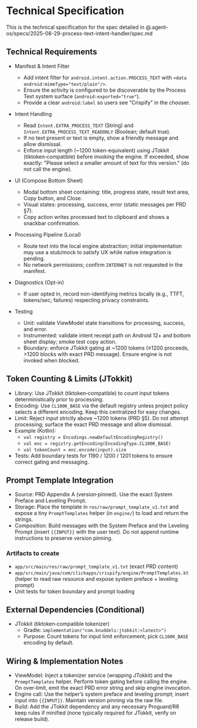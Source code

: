 # Technical Specification

This is the technical specification for the spec detailed in @.agent-os/specs/2025-08-29-process-text-intent-handler/spec.md

## Technical Requirements

- Manifest & Intent Filter
  - Add intent filter for `android.intent.action.PROCESS_TEXT` with `<data android:mimeType="text/plain"/>`.
  - Ensure the activity is configured to be discoverable by the Process Text system surface (`android:exported="true"`).
  - Provide a clear `android:label` so users see “Crispify” in the chooser.

- Intent Handling
  - Read `Intent.EXTRA_PROCESS_TEXT` (String) and `Intent.EXTRA_PROCESS_TEXT_READONLY` (Boolean; default true).
  - If no text present or text is empty, show a friendly message and allow dismissal.
  - Enforce input length (~1200 token-equivalent) using JTokkit (tiktoken‑compatible) before invoking the engine. If exceeded, show exactly: "Please select a smaller amount of text for this version." (do not call the engine).

- UI (Compose Bottom Sheet)
  - Modal bottom sheet containing: title, progress state, result text area, Copy button, and Close.
  - Visual states: processing, success, error (static messages per PRD §7).
  - Copy action writes processed text to clipboard and shows a snackbar confirmation.

- Processing Pipeline (Local)
  - Route text into the local engine abstraction; initial implementation may use a stub/mock to satisfy UX while native integration is pending.
  - No network permissions; confirm `INTERNET` is not requested in the manifest.

- Diagnostics (Opt-in)
  - If user opted in, record non-identifying metrics locally (e.g., TTFT, tokens/sec; failures) respecting privacy constraints.

- Testing
  - Unit: validate ViewModel state transitions for processing, success, and error.
  - Instrumented: validate intent receipt path on Android 12+ and bottom sheet display; smoke test copy action.
  - Boundary: enforce JTokkit gating at ~1200 tokens (≤1200 proceeds, >1200 blocks with exact PRD message). Ensure engine is not invoked when blocked.

## Token Counting & Limits (JTokkit)

- Library: Use JTokkit (tiktoken‑compatible) to count input tokens deterministically prior to processing.
- Encoding: Use `CL100K_BASE` via the default registry unless project policy selects a different encoding. Keep this centralized for easy changes.
- Limit: Reject input strictly above ~1200 tokens (PRD §5). Do not attempt processing; surface the exact PRD message and allow dismissal.
- Example (Kotlin):
  - `val registry = Encodings.newDefaultEncodingRegistry()`
  - `val enc = registry.getEncoding(EncodingType.CL100K_BASE)`
  - `val tokenCount = enc.encode(input).size`
- Tests: Add boundary tests for 1190 / 1200 / 1201 tokens to ensure correct gating and messaging.

## Prompt Template Integration

- Source: PRD Appendix A (version‑pinned). Use the exact System Preface and Leveling Prompt.
- Storage: Place the template in `res/raw/prompt_template_v1.txt` and expose a tiny `PromptTemplates` helper (in `engine/`) to load and return the strings.
- Composition: Build messages with the System Preface and the Leveling Prompt (insert `{{INPUT}}` with the user text). Do not append runtime instructions to preserve version pinning.

### Artifacts to create
- `app/src/main/res/raw/prompt_template_v1.txt` (exact PRD content)
- `app/src/main/java/com/clickapps/crispify/engine/PromptTemplates.kt` (helper to read raw resource and expose system preface + leveling prompt)
- Unit tests for token boundary and prompt loading

## External Dependencies (Conditional)

- JTokkit (tiktoken‑compatible tokenizer)
  - Gradle: `implementation("com.knuddels:jtokkit:<latest>")`
  - Purpose: Count tokens for input limit enforcement; pick `CL100K_BASE` encoding by default.

## Wiring & Implementation Notes

- ViewModel: Inject a tokenizer service (wrapping JTokkit) and the `PromptTemplates` helper. Perform token gating before calling the engine. On over‑limit, emit the exact PRD error string and skip engine invocation.
- Engine call: Use the helper’s system preface and leveling prompt; insert input into `{{INPUT}}`. Maintain version pinning via the raw file.
- Build: Add the JTokkit dependency and any necessary Proguard/R8 keep rules if minified (none typically required for JTokkit, verify on release build).
